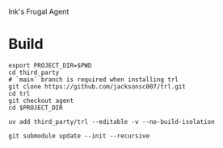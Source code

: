 

Ink's Frugal Agent


# Build
```fish
export PROJECT_DIR=$PWD
cd third_party
# `main` branch is required when installing trl
git clone https://github.com/jacksonsc007/trl.git
cd trl
git checkout agent
cd $PROJECT_DIR

uv add third_party/trl --editable -v --no-build-isolation
```


```
git submodule update --init --recursive
```